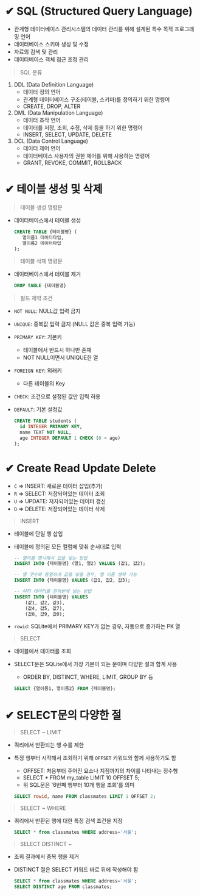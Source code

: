 # ✔ SQL (Structured Query Language)
- 관계형 데이터베이스 관리시스템의 데이터 관리를 위해 설계된 특수 목적 프로그래밍 언어
- 데이터베이스 스키마 생성 및 수정
- 자료의 검색 및 관리
- 데이터베이스 객체 접근 조정 관리

> SQL 분류
1. DDL (Data Definition Language)
   - 데이터 정의 언어
   - 관계형 데이터베이스 구조(테이블, 스키마)를 정의하기 위한 명령어
   - CREATE, DROP, ALTER
2. DML (Data Manipulation Language)
   - 데이터 조작 언어
   - 데이터를 저장, 조회, 수정, 삭제 등을 하기 위한 명령어
   -  INSERT, SELECT, UPDATE, DELETE
3. DCL (Data Control Language)
   - 데이터 제어 언어
   - 데이터베이스 사용자의 권한 제어를 위해 사용하는 명령어
   - GRANT, REVOKE, COMMIT, ROLLBACK



# ✔ 테이블 생성 및 삭제

> 테이블 생성 명령문
- 데이터베이스에서 테이블 생성
  
   ```sql
   CREATE TABLE {테이블명} (
      열이름1 데이터타입,
      열이름2 데이터타입
   );
  ```

> 테이블 삭제 명령문
- 데이터베이스에서 테이블 제거

  ```sql
  DROP TABLE {테이블명}
  ```

> 필드 제약 조건
- `NOT NULL`: NULL값 입력 금지
- `UNIQUE`: 중복값 입력 금지 (NULL 값은 중복 입력 가능)
- `PRIMARY KEY`: 기본키
  - 테이블에서 반드시 하나만 존재
  - NOT NULL이면서 UNIQUE한 열
- `FOREIGN KEY`: 외래키
  - 다른 테이블의 Key
- `CHECK`: 조건으로 설정된 값만 입력 허용
- `DEFAULT`: 기본 설정값
  
  ```sql
  CREATE TABLE students (
    id INTEGER PRIMARY KEY,
    name TEXT NOT NULL,
    age INTEGER DEFAULT 1 CHECK (0 < age)
  );
  ```



# ✔ Create Read Update Delete
- `C` ⇒ INSERT: 새로운 데이터 삽입(추가)
- `R` ⇒ SELECT: 저장되어있는 데이터 조회
- `U` ⇒ UPDATE: 저자되어있는 데이터 갱신
- `D` ⇒ DELETE: 저장되어있는 데이터 삭제

> INSERT
- 테이블에 단일 행 삽입
- 테이블에 정의된 모든 컬럼에 맞춰 순서대로 입력
  
  ```sql
  -- 열이름 명시해서 값을 넣는 방법
  INSERT INTO {테이블명} (열1, 열2) VALUES (값1, 값2);

  -- 열 갯수와 동일하게 값을 넣을 경우, 열 이름 생략 가능
  INSERT INTO {테이블명} VALUES (값1, 값2, 값3);
  
  -- 여러 데이터를 한꺼번에 넣는 방법
  INSERT INTO {테이블명} VALUES 
      (값1, 값2, 값3),
      (값4, 값5, 값7),
      (값8, 값9, 값0);
  ```
- `rowid`: SQLite에서 PRIMARY KEY가 없는 경우, 자동으로 증가하는 PK 열

> SELECT
- 테이블에서 테이터를 조회
- SELECT문은 SQLite에서 가장 기본이 되는 문이며 다양한 절과 함계 사용
  - ORDER BY, DISTINCT, WHERE, LIMIT, GROUP BY 등
  
  ```sql
  SELECT {열이름1, 열이름2} FROM {테이블명};
  ```


# ✔ SELECT문의 다양한 절

> SELECT ~ LIMIT
- 쿼리에서 반환되는 행 수를 제한
- 특정 행부터 시작해서 조회하기 위해 `OFFSET` 키워드와 함께 사용하기도 함
  - OFFSET: 처음부터 주어진 요소나 지점까지의 차이를 나타내는 정수형
  - SELECT * FROM my_table LIMIT 10 OFFSET 5;
  - 위 SQL문은 '6번째 행부터 10개 행을 조회'를 의미
  
  ```sql
  SELECT rowid, name FROM classmates LIMIT 1 OFFSET 2;
  ```

> SELECT ~ WHERE
- 쿼리에서 반환된 행에 대한 특정 검색 조건을 지정
   
   ```sql
   SELECT * from classmates WHERE address='서울';
   ```

> SELECT DISTINCT ~
- 조회 결과에서 중복 행을 제거
- DISTINCT 절은 SELECT 키워드 바로 뒤에 작성해야 함
    
  ```sql
  SELECT * from classmates WHERE address='서울';
  SELECT DISTINCT age FROM classmates;
  ```